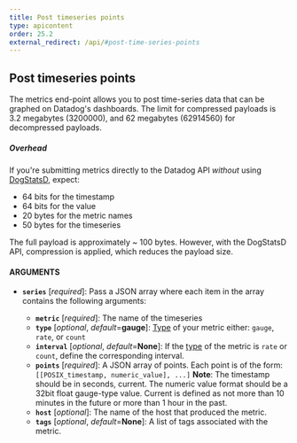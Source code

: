 ```yaml
---
title: Post timeseries points
type: apicontent
order: 25.2
external_redirect: /api/#post-time-series-points
---
```


## Post timeseries points
The metrics end-point allows you to post time-series data that can be graphed on Datadog's dashboards. The limit for compressed payloads is 3.2 megabytes (3200000), and 62 megabytes (62914560) for decompressed payloads.

##### Overhead

If you're submitting metrics directly to the Datadog API *without* using [DogStatsD][1], expect:

* 64 bits for the timestamp
* 64 bits for the value
* 20 bytes for the metric names
* 50 bytes for the timeseries

The full payload is approximately \~ 100 bytes. However, with the DogStatsD API, compression is applied, which reduces the payload size.

#### ARGUMENTS

* **`series`** [*required*]:
    Pass a JSON array where each item in the array contains the following arguments:

    * **`metric`** [*required*]:
        The name of the timeseries
    * **`type`** [*optional*, *default*=**gauge**]:
        [Type][2] of your metric either: `gauge`, `rate`, or `count`
    * **`interval`** [*optional*, *default*=**None**]:
        If the [type][2] of the metric is `rate` or `count`, define the corresponding interval.
    * **`points`** [*required*]:
        A JSON array of points. Each point is of the form:
        `[[POSIX_timestamp, numeric_value], ...]`
        **Note**: The timestamp should be in seconds, current. The numeric value format should be a 32bit float gauge-type value.
        Current is defined as not more than 10 minutes in the future or more than 1 hour in the past.
    * **`host`** [*optional*]:
        The name of the host that produced the metric.
    * **`tags`** [*optional*, *default*=**None**]:
        A list of tags associated with the metric.

[1]: /developers/dogstatsd
[2]: /developers/metrics/metrics_type
